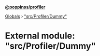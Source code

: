 **[@poppinss/profiler](../README.md)**

[Globals](../README.md) › ["src/Profiler/Dummy"](_src_profiler_dummy_.md)

# External module: "src/Profiler/Dummy"